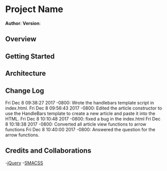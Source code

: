 # Project Name

**Author**:
**Version**:

## Overview

## Getting Started

## Architecture

## Change Log
Fri Dec 8 09:38:27 2017 -0800: Wrote the handlebars template script in index.html.
Fri Dec 8 09:56:43 2017 -0800: Edited the article constructor to use the HandleBars template to create a new article and paste it into the HTML.
Fri Dec 8 10:10:48 2017 -0800: fixed a bug in the index.html
Fri Dec 8 10:18:38 2017 -0800: Converted all article view functions to arrow functions
Fri Dec 8 10:40:00 2017 -0800: Answered the question for the arrow functions. 

## Credits and Collaborations
-[jQuery](www.jquery.com)
-[SMACSS](www.smacss.com)
